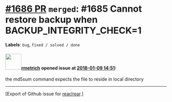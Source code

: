 [\#1686 PR](https://github.com/rear/rear/pull/1686) `merged`: \#1685 Cannot restore backup when BACKUP\_INTEGRITY\_CHECK=1
==========================================================================================================================

**Labels**: `bug`, `fixed / solved / done`

#### <img src="https://avatars.githubusercontent.com/u/1163635?u=36b5e32e1dd55f1ce77cad431a5683fce40a7934&v=4" width="50">[rmetrich](https://github.com/rmetrich) opened issue at [2018-01-09 14:51](https://github.com/rear/rear/pull/1686):

the md5sum command expects the file to reside in local directory

------------------------------------------------------------------------

\[Export of Github issue for
[rear/rear](https://github.com/rear/rear).\]
